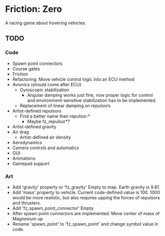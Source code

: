 Friction: Zero
==============

A racing game about hovering vehicles.


TODO
----

### Code

* Spawn point connectors
* Course gates
* Friction
* Refactoring: Move vehicle control logic into an ECU method
* Avionics (should come after ECU)
  * Gyroscopic stabilization
    * Angular damping works just fine, now proper logic for control and
      environment-sensitive stabilization has to be implemented.
  * Replacement of linear damping on repulsors
* Artist-defined repulsors
  * Find a better name than repulsor:*
    * Maybe fz_repulsor*?
* Artist-defined gravity
* Air drag
  * Artist-defined air density
* Aerodynamics
* Camera controls and automatics
* GUI
* Animations
* Gamepad support


### Art

* Add 'gravity' property or 'fz_gravity' Empty to map. Earth gravity is 9.81.
* Add 'mass' property to vehicle. Current code-defined value is 100. 1000 would
  be more realistic, but also requires upping the forces of repulsors and
  thrusters.
* Add 'fz_spawn_point_connector' Empty
* After spawn point connectors are implemented: Move center of mass of Magnesium
  up
* Rename 'spawn_point' to 'fz_spawn_point' and change symbol value in code.

